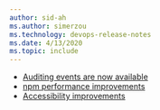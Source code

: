 ```yaml
---
author: sid-ah
ms.author: simerzou
ms.technology: devops-release-notes
ms.date: 4/13/2020
ms.topic: include
---
```

    
- [Auditing events are now available](#auditing-events-are-now-available)
- [npm performance improvements](#npm-performance-improvements)    
- [Accessibility improvements](#accessibility-improvements)
    